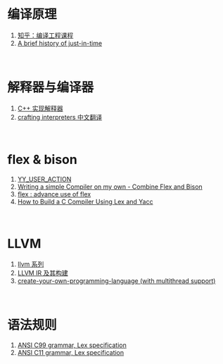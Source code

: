 # 编译原理
1. [知乎：编译工程课程](https://www.zhihu.com/column/c_1081509964404543488)
2. [A brief history of just-in-time](http://eecs.ucf.edu/~dcm/Teaching/COT4810-Spring2011/Literature/JustInTimeCompilation.pdf)
<br>

# 解释器与编译器
1. [C++ 实现解释器](http://lesliezhu.com/archive.html)
2. [crafting interpreters 中文翻译](https://zihengcat.github.io/crafting-interpreters-zh-cn)

<br>

# flex & bison

1. [YY_USER_ACTION](https://www.cnblogs.com/Frandy/archive/2013/04/10/parser_flex_bison_location_using.html)
2. [Writing a simple Compiler on my own - Combine Flex and Bison](https://steemit.com/utopian-io/@drifter1/writing-a-simple-compiler-on-my-own-combine-flex-and-bison)
3. [flex : advance use of flex](https://people.cs.aau.dk/~marius/sw/flex/Advanced-Use-of-Flex.html)
4. [How to Build a C Compiler Using Lex and Yacc](https://medium.com/codex/building-a-c-compiler-using-lex-and-yacc-446262056aaa)
<br>

# LLVM

1. [llvm 系列](https://blog.csdn.net/zhanglin_wu/category_11835780.html)
2. [LLVM IR 及其构建](https://clarazhang.gitbooks.io/compiler-f2017/content/llvmIRGen.html)
3. [create-your-own-programming-language (with multithread support)](https://mukulrathi.com/create-your-own-programming-language/concurrency-runtime-language-tutorial/)
<br>

# 语法规则
1. [ANSI C99 grammar, Lex specification](https://www.quut.com/c/ANSI-C-grammar-l-1999.html)
2. [ANSI C11 grammar, Lex specification](https://www.quut.com/c/ANSI-C-grammar-y-2011.html)
